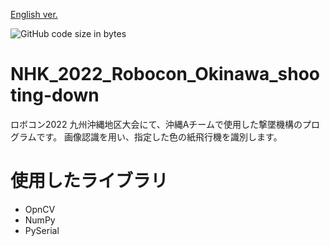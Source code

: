 [English ver.](https://github.com/wassy310/NHK_2022_Robocon_Okinawa_shooting-down)

![GitHub code size in bytes](https://img.shields.io/github/languages/code-size/wassy310/NHK_2022_Robocon_Okinawa_A_shooting-down)
# NHK_2022_Robocon_Okinawa_shooting-down
ロボコン2022 九州沖縄地区大会にて、沖縄Aチームで使用した撃墜機構のプログラムです。
画像認識を用い、指定した色の紙飛行機を識別します。

# 使用したライブラリ
- OpnCV
- NumPy
- PySerial

